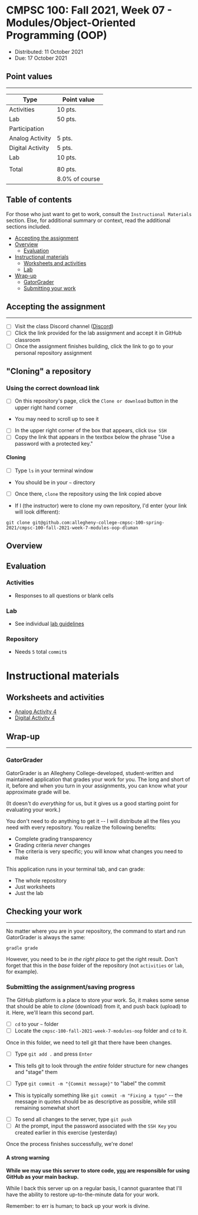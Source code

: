# CMPSC 100: Fall 2021, Week 07 - Modules/Object-Oriented Programming (OOP)

* Distributed: 11 October 2021
* Due: 17 October 2021

## Point values

---

|Type         |Point value |
|-------------|------------|
|Activities   |10 pts.     |
|Lab          |50 pts.     |
|Participation|            |
|Analog Activity|5 pts. |
|Digital Activity    |5 pts.     |
|Lab          |10 pts.     |
|             |            |
|Total        |80 pts.     |
|             |8.0% of course |

## Table of contents

For those who just want to get to work, consult the `Instructional Materials` section. Else, for additional summary or context, read the additional sections included.

* [Accepting the assignment](#Accepting-the-assignment)
* [Overview](#Overview)
  * [Evaluation](#Evaluation)
* [Instructional materials](#Instructional-materials)
  * [Worksheets and activities](#Worksheets-and-activities)
  * [Lab](#Lab)
* [Wrap-up](#Wrap-up)
  * [GatorGrader](#GatorGrader)
  * [Submitting your work](#Submitting-your-work)
  
## Accepting the assignment

---

- [ ] Visit the class Discord channel ([Discord](https://chompe.rs/discord))
- [ ] Click the link provided for the lab assignment and accept it in GitHub classroom
- [ ] Once the assignment finishes building, click the link to go to your personal repository assignment

## "Cloning" a repository

### Using the correct download link

- [ ] On this repository's page, click the `Clone or download` button in the upper right hand corner
* You may need to scroll up to see it
- [ ] In the upper right corner of the box that appears, click `Use SSH`
- [ ] Copy the link that appears in the textbox below the phrase "Use a password with a protected key."

#### Cloning

* [ ] Type `ls` in your terminal window
* You should be in your `~` directory
- [ ] Once there, `clone` the repository using the link copied above
* If I (the instructor) were to clone my own repository, I'd enter (your link will look different):

```
git clone git@github.com:allegheny-college-cmpsc-100-spring-2021/cmpsc-100-fall-2021-week-7-modules-oop-dluman
```

## Overview

## Evaluation

### Activities

* Responses to all questions or blank cells

### Lab 

* See individual [lab guidelines](lab/week-7-lab.md#Requirements)

### Repository

* Needs `5` total `commit`s

# Instructional materials

## Worksheets and activities

* [Analog Activity 4](activities/analog/analog-activity-5.md)
* [Digital Activity 4](activities/digital/digital-activity-5.ipynb)

## Wrap-up

---

### GatorGrader

GatorGrader is an Allegheny College-developed, student-written and maintained application that grades your work for you. The long and short of it, before and when you turn in your assignments, you can know what your approximate grade will be.

(It doesn't do _everything_ for us, but it gives us a good starting point for evaluating your work.)

You don't need to do anything to get it -- I will distribute all the files you need with every repository. You realize the following benefits:

* Complete grading transparency
* Grading criteria _never_ changes
* The criteria is very specific; you will know what changes you need to make

This application runs in your terminal tab, and can grade:

* The whole repository
* Just worksheets
* Just the lab

## Checking your work

---

No matter where you are in your repository, the command to start and run GatorGrader is always the same:

```
gradle grade
```

However, you need to be _in the right place_ to get the right result. Don't forget that this in the _base_ folder of the repository (not `activities` or `lab`, for example).

### Submitting the assignment/saving progress

The GitHub platform is a place to store your work. So, it makes some sense that should be able to _clone_ (download) from it, and push back (upload) to it. Here, we'll learn this second part.

- [ ] `cd` to your `~` folder
- [ ] Locate the `cmpsc-100-fall-2021-week-7-modules-oop` folder and `cd` to it.

Once in this folder, we need to tell git that there have been changes.

- [ ] Type `git add .` and press `Enter`
* This tells git to look through the _entire_ folder structure for new changes and "stage" them

- [ ] Type `git commit -m "{Commit message}"` to "label" the commit
* This is typically something like `git commit -m "Fixing a typo"` -- the message in quotes should be as descriptive as possible, while still remaining somewhat short

- [ ] To send all changes to the server, type `git push`
- [ ] At the prompt, input the password associated with the `SSH Key` you created earlier in this exercise (yesterday)

Once the process finishes successfully, we're done!

#### A strong warning

<div class="alert alert-block alert-danger">
    <p><strong>While we may use this server to store code, <u>you</u> are responsible for using GitHub as your main backup.</strong></p>
    <p>While I back this server up on a regular basis, I cannot guarantee that I'll have the ability to restore up-to-the-minute data for your work.</p>
    <p>Remember: to err is human; to back up your work is divine.</p>
</div>